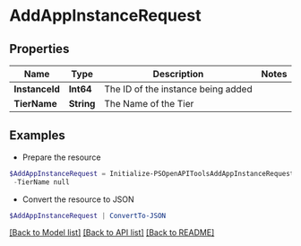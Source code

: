 # AddAppInstanceRequest
## Properties

Name | Type | Description | Notes
------------ | ------------- | ------------- | -------------
**InstanceId** | **Int64** | The ID of the instance being added | 
**TierName** | **String** | The Name of the Tier | 

## Examples

- Prepare the resource
```powershell
$AddAppInstanceRequest = Initialize-PSOpenAPIToolsAddAppInstanceRequest  -InstanceId null `
 -TierName null
```

- Convert the resource to JSON
```powershell
$AddAppInstanceRequest | ConvertTo-JSON
```

[[Back to Model list]](../README.md#documentation-for-models) [[Back to API list]](../README.md#documentation-for-api-endpoints) [[Back to README]](../README.md)


